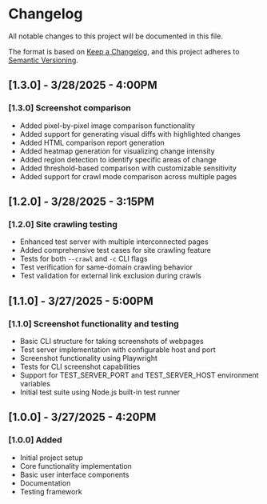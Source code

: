 # Changelog

All notable changes to this project will be documented in this file.

The format is based on [Keep a Changelog](https://keepachangelog.com/en/1.0.0/),
and this project adheres to [Semantic Versioning](https://semver.org/spec/v2.0.0.html).

## [1.3.0] - 3/28/2025 - 4:00PM

### [1.3.0] Screenshot comparison

- Added pixel-by-pixel image comparison functionality
- Added support for generating visual diffs with highlighted changes
- Added HTML comparison report generation
- Added heatmap generation for visualizing change intensity
- Added region detection to identify specific areas of change
- Added threshold-based comparison with customizable sensitivity
- Added support for crawl mode comparison across multiple pages

## [1.2.0] - 3/28/2025 - 3:15PM

### [1.2.0] Site crawling testing

- Enhanced test server with multiple interconnected pages
- Added comprehensive test cases for site crawling feature
- Tests for both `--crawl` and `-c` CLI flags
- Test verification for same-domain crawling behavior
- Test validation for external link exclusion during crawls

## [1.1.0] - 3/27/2025 - 5:00PM

### [1.1.0] Screenshot functionality and testing

- Basic CLI structure for taking screenshots of webpages
- Test server implementation with configurable host and port
- Screenshot functionality using Playwright
- Tests for CLI screenshot capabilities
- Support for TEST_SERVER_PORT and TEST_SERVER_HOST environment variables
- Initial test suite using Node.js built-in test runner

## [1.0.0] - 3/27/2025 - 4:20PM

### [1.0.0] Added

- Initial project setup
- Core functionality implementation
- Basic user interface components
- Documentation
- Testing framework
